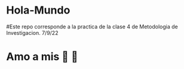 # Hola-Mundo
#Este repo corresponde a la practica de la clase 4 de Metodologia de Investigacion. 7/9/22

# Amo a mis :rabbit: :rabbit:

